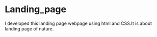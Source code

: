 # Landing_page
I developed this landing page webpage using html and CSS.It is about landing page of nature.
